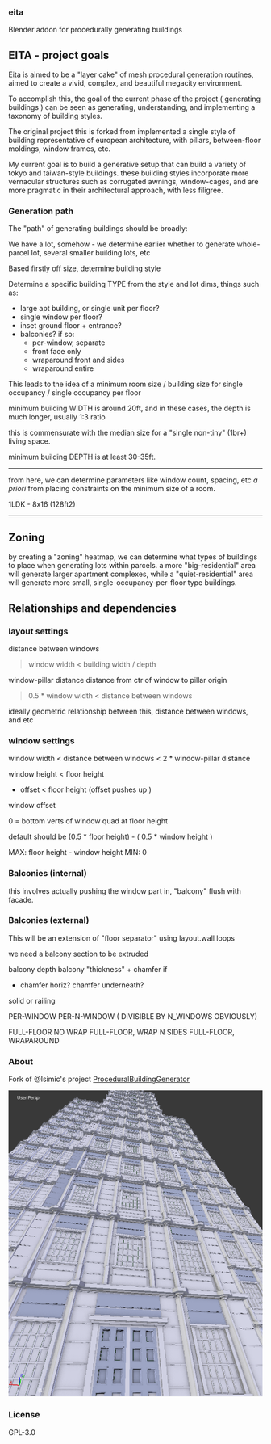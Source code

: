### eita 
Blender addon for procedurally generating buildings

## EITA - project goals

Eita is aimed to be a "layer cake" of mesh procedural generation routines, aimed to create a vivid, complex, and beautiful megacity environment.

To accomplish this, the goal of the current phase of the project ( generating buildings ) can be seen as generating, understanding, and implementing a taxonomy of building styles.

The original project this is forked from implemented a single style of building representative of european architecture, with pillars, between-floor moldings, window frames, etc.

My current goal is to build a generative setup that can build a variety of tokyo and taiwan-style buildings.  these building styles incorporate more vernacular structures such as corrugated awnings, window-cages, and are more pragmatic in their architectural approach, with less filigree.

### Generation path

The "path" of generating buildings should be broadly:

We have a lot, somehow - we determine earlier whether to generate whole-parcel lot, several smaller building lots, etc

Based firstly off size, determine building style

Determine a specific building TYPE from the style and lot dims, things such as:

  + large apt building, or single unit per floor?
  + single window per floor?
  + inset ground floor + entrance?
  + balconies?  if so:
    + per-window, separate
    + front face only
    + wraparound front and sides
    + wraparound entire 
    
This leads to the idea of a minimum room size / building size for single occupancy / single occupancy per floor

minimum building WIDTH is around 20ft, and in these cases, the depth is much longer, usually 1:3 ratio

this is commensurate with the median size for a "single non-tiny" (1br+) living space.

minimum building DEPTH is at least 30-35ft.

---

from here, we can determine parameters like window count, spacing, etc *a priori* from placing constraints on the minimum size of a room.

1LDK - 8x16 (128ft2)

---

## Zoning

by creating a "zoning" heatmap, we can determine what types of buildings to place when generating lots within parcels.  a more "big-residential" area will generate larger apartment complexes, while a "quiet-residential" area will generate more small, single-occupancy-per-floor type buildings.

## Relationships and dependencies


### layout settings 

distance between windows
  > window width
  < building width / depth

window-pillar distance 
  distance from ctr of window to pillar origin

  > 0.5 * window width
  < distance between windows

  ideally geometric relationship between this, distance between windows, and etc


### window settings

window width 
  < distance between windows
  < 2 * window-pillar distance

window height
  < floor height
  + offset < floor height (offset pushes up )

window offset
  
  0 = bottom verts of window quad at floor height

  default should be (0.5 * floor height) - ( 0.5 * window height )

  MAX: floor height - window height
  MIN: 0




### Balconies (internal)

this involves actually pushing the window part in, "balcony" flush with facade.

### Balconies (external)

This will be an extension of "floor separator" using layout.wall loops

we need a balcony section to be extruded

balcony depth
balcony "thickness" + chamfer if 


* chamfer horiz?
chamfer underneath?

solid or railing

PER-WINDOW
PER-N-WINDOW ( DIVISIBLE BY N_WINDOWS OBVIOUSLY)

FULL-FLOOR NO WRAP
FULL-FLOOR, WRAP N SIDES
FULL-FLOOR, WRAPAROUND




### About
Fork of @Isimic's project [ProceduralBuildingGenerator](https://github.com/lsimic/ProceduralBuildingGenerator)

![latest commit: grid-type windows](screenshot.png)

### License

GPL-3.0
